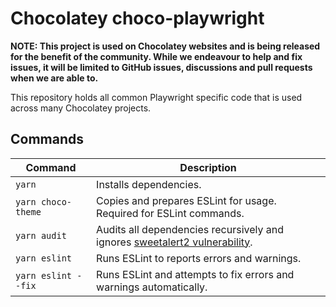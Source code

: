 # Chocolatey choco-playwright

**NOTE: This project is used on Chocolatey websites and is being released for the benefit of the community. While we endeavour to help and fix issues, it will be limited to GitHub issues, discussions and pull requests when we are able to.**

This repository holds all common Playwright specific code that is used across many Chocolatey projects.

## Commands

| Command                                       | Description                                        |
| --------------------------------------------- | -------------------------------------------------- |
| `yarn`                                        | Installs dependencies. |
| `yarn choco-theme`                            | Copies and prepares ESLint for usage. Required for ESLint commands. |
| `yarn audit`                                  | Audits all dependencies recursively and ignores [sweetalert2 vulnerability](https://github.com/advisories/GHSA-mrr8-v49w-3333). |
| `yarn eslint`                                 | Runs ESLint to reports errors and warnings. |
| `yarn eslint --fix`                           | Runs ESLint and attempts to fix errors and warnings automatically. |
